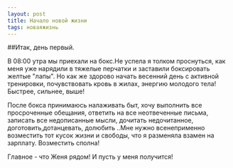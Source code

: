 ```yaml
---
layout: post
title: Начало новой жизни
tags: новаяжизнь
---
```


##Итак, день первый.

В 08:00 утра мы приехали на бокс.Не успела я толком проснуться, как меня уже нарядили в тяжелые перчатки и заставили боксировать желтые "лапы". Но как же здорово начать весенний день с активной тренировки, почувствовать кровь в жилах, энергию молодого тела! Быстрее, сильнее, выше!

После бокса принимаюсь налаживать быт, хочу выполнить все просроченные обещания, ответить на все неотвеченные письма, записать все недописанные мысли, дочитать недочитанное, доготовить,дотанцевать, долюбить ..Мне нужно всенеприменно возместить тот кусок жизни и свободы, что я разменяла взамен на зарплату. Возместить сполна!

Главное - что Женя рядом! И пусть у меня получится!